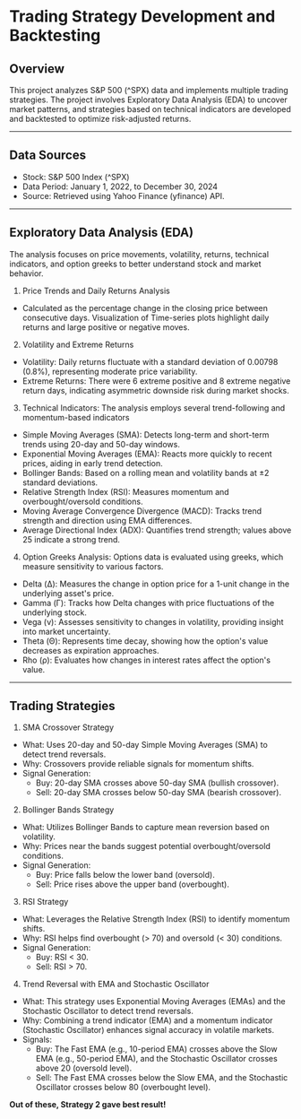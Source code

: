 # Trading Strategy Development and Backtesting

## Overview
This project analyzes S&P 500 (^SPX) data and implements multiple trading strategies. The project involves Exploratory Data Analysis (EDA) to uncover market patterns, and strategies based on technical indicators are developed and backtested to optimize risk-adjusted returns.

---

## Data Sources
- Stock: S&P 500 Index (^SPX)
- Data Period: January 1, 2022, to December 30, 2024
- Source: Retrieved using Yahoo Finance (yfinance) API.

---

## Exploratory Data Analysis (EDA)
The analysis focuses on price movements, volatility, returns, technical indicators, and option greeks to better understand stock and market behavior.
1. Price Trends and Daily Returns Analysis
  - Calculated as the percentage change in the closing price between consecutive days. Visualization of Time-series plots highlight daily returns and large positive or negative moves.
2. Volatility and Extreme Returns
  - Volatility: Daily returns fluctuate with a standard deviation of 0.00798 (0.8%), representing moderate price variability.
  - Extreme Returns: There were 6 extreme positive and 8 extreme negative return days, indicating asymmetric downside risk during market shocks.
3. Technical Indicators: The analysis employs several trend-following and momentum-based indicators
  - Simple Moving Averages (SMA): Detects long-term and short-term trends using 20-day and 50-day windows.
  - Exponential Moving Averages (EMA): Reacts more quickly to recent prices, aiding in early trend detection.
  - Bollinger Bands: Based on a rolling mean and volatility bands at ±2 standard deviations.
  - Relative Strength Index (RSI): Measures momentum and overbought/oversold conditions.
  - Moving Average Convergence Divergence (MACD): Tracks trend strength and direction using EMA differences.
  - Average Directional Index (ADX): Quantifies trend strength; values above 25 indicate a strong trend.
4. Option Greeks Analysis: Options data is evaluated using greeks, which measure sensitivity to various factors.
  - Delta (Δ): Measures the change in option price for a 1-unit change in the underlying asset's price.
  - Gamma (Γ): Tracks how Delta changes with price fluctuations of the underlying stock.
  - Vega (ν): Assesses sensitivity to changes in volatility, providing insight into market uncertainty.
  - Theta (Θ): Represents time decay, showing how the option's value decreases as expiration approaches.
  - Rho (ρ): Evaluates how changes in interest rates affect the option's value.

---

## Trading Strategies
1. SMA Crossover Strategy
  - What: Uses 20-day and 50-day Simple Moving Averages (SMA) to detect trend reversals.
  - Why: Crossovers provide reliable signals for momentum shifts.
  - Signal Generation:
    - Buy: 20-day SMA crosses above 50-day SMA (bullish crossover).
    - Sell: 20-day SMA crosses below 50-day SMA (bearish crossover).
   
2. Bollinger Bands Strategy
  - What: Utilizes Bollinger Bands to capture mean reversion based on volatility.
  - Why: Prices near the bands suggest potential overbought/oversold conditions.
  - Signal Generation:
    - Buy: Price falls below the lower band (oversold).
    - Sell: Price rises above the upper band (overbought).
   
3. RSI Strategy
  - What: Leverages the Relative Strength Index (RSI) to identify momentum shifts.
  - Why: RSI helps find overbought (> 70) and oversold (< 30) conditions.
  - Signal Generation:
    - Buy: RSI < 30.
    - Sell: RSI > 70.

4. Trend Reversal with EMA and Stochastic Oscillator
  - What: This strategy uses Exponential Moving Averages (EMAs) and the Stochastic Oscillator to detect trend reversals.
  - Why: Combining a trend indicator (EMA) and a momentum indicator (Stochastic Oscillator) enhances signal accuracy in volatile markets.
  - Signals:
    - Buy: The Fast EMA (e.g., 10-period EMA) crosses above the Slow EMA (e.g., 50-period EMA), and the Stochastic Oscillator crosses above 20 (oversold level).
    - Sell: The Fast EMA crosses below the Slow EMA, and the Stochastic Oscillator crosses below 80 (overbought level).
      
**Out of these, Strategy 2 gave best result!**

